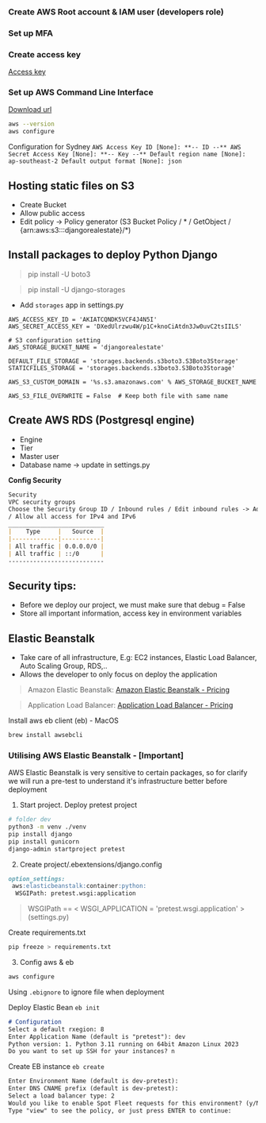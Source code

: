 ### Create AWS Root account & IAM user (developers role)


### Set up MFA

### Create access key
[Access key](https://us-east-1.console.aws.amazon.com/iamv2/home?region=ap-southeast-2#/users/details/kato/create-access-key)

### Set up AWS Command Line Interface
[Download url](https://aws.amazon.com/cli/)

```bash
aws --version
aws configure
```

Configuration for Sydney
`
AWS Access Key ID [None]: **-- ID --**
AWS Secret Access Key [None]: **-- Key --**
Default region name [None]: ap-southeast-2
Default output format [None]: json
`

## Hosting static files on S3
- Create Bucket
- Allow public access
- Edit policy -> Policy generator (S3 Bucket Policy / * / GetObject / {arn:aws:s3:::djangorealestate}/*)

## Install packages to deploy Python Django
> pip install -U boto3

> pip install -U django-storages

- Add `storages` app in settings.py
```
AWS_ACCESS_KEY_ID = 'AKIATCQNDK5VCF4J4N5I'
AWS_SECRET_ACCESS_KEY = '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'

# S3 configuration setting
AWS_STORAGE_BUCKET_NAME = 'djangorealestate'

DEFAULT_FILE_STORAGE = 'storages.backends.s3boto3.S3Boto3Storage'
STATICFILES_STORAGE = 'storages.backends.s3boto3.S3Boto3Storage'

AWS_S3_CUSTOM_DOMAIN = '%s.s3.amazonaws.com' % AWS_STORAGE_BUCKET_NAME

AWS_S3_FILE_OVERWRITE = False  # Keep both file with same name
```

## Create AWS RDS (Postgresql engine)
- Engine
- Tier
- Master user
- Database name -> update in settings.py

**Config Security**

```markdown
Security
VPC security groups
Choose the Security Group ID / Inbound rules / Edit inbound rules -> Add 2 inbound rules:
/ Allow all access for IPv4 and IPv6
___________________________
|    Type     |   Source  |
|-------------|-----------|
| All traffic | 0.0.0.0/0 |
| All traffic | ::/0      |
---------------------------
```

## Security tips:
- Before we deploy our project, we must make sure that debug = False
- Store all important information, access key in environment variables

## Elastic Beanstalk
- Take care of all infrastructure, E.g: EC2 instances, Elastic Load Balancer, Auto Scaling Group, RDS,..
- Allows the developer to only focus on deploy the application

> Amazon Elastic Beanstalk:
> [Amazon Elastic Beanstalk - Pricing](https://aws.amazon.com/elasticbeanstalk/pricing/)

> Application Load Balancer:
> [Application Load Balancer - Pricing](https://aws.amazon.com/elasticloadbalancing/pricing/)

Install aws eb client (eb) - MacOS
```bash
brew install awsebcli
```

### Utilising AWS Elastic Beanstalk - [Important]
AWS Elastic Beanstalk is very sensitive to certain packages, so for clarify we will run a pre-test to understand it's infrastructure better before deployment

1. Start project. Deploy pretest project
```bash
# folder dev
python3 -m venv ./venv
pip install django
pip install gunicorn
django-admin startproject pretest
```
2. Create project/.ebextensions/django.config
```markdown
option_settings:
 aws:elasticbeanstalk:container:python:
  WSGIPath: pretest.wsgi:application
```
> WSGIPath == < WSGI_APPLICATION = 'pretest.wsgi.application' > (settings.py)

Create requirements.txt
```bash
pip freeze > requirements.txt
```
3. Config aws & eb
```bash
aws configure
```

Using `.ebignore` to ignore file when deployment

Deploy Elastic Bean `eb init`
```markdown
# Configuration
Select a default rxegion: 8
Enter Application Name (default is "pretest"): dev
Python version: 1. Python 3.11 running on 64bit Amazon Linux 2023
Do you want to set up SSH for your instances? n
```
Create EB instance `eb create`
```markdown
Enter Environment Name (default is dev-pretest):
Enter DNS CNAME prefix (default is dev-pretest):
Select a load balancer type: 2
Would you like to enable Spot Fleet requests for this environment? (y/N): N
Type "view" to see the policy, or just press ENTER to continue:
```